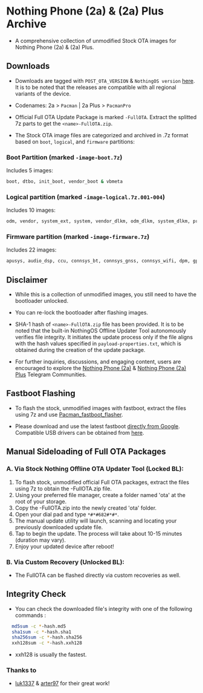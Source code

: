 # Nothing Phone (2a) & (2a) Plus Archive

* A comprehensive collection of unmodified Stock OTA images for Nothing Phone (2a) & (2a) Plus.

## Downloads

- Downloads are tagged with `POST_OTA_VERSION` & `NothingOS version` [here](https://github.com/spike0en/Pacman_Archive/releases). It is to be noted that the releases are compatible with all regional variants of the device.

- Codenames: 2a > `Pacman` | 2a Plus > `PacmanPro`

- Official Full OTA Update Package is marked `-FullOTA`. Extract the splitted 7z parts to get the `<name>-FullOTA.zip`.

- The Stock OTA image files are categorized and archived in .7z format based on `boot`, `logical`, and `firmware` partitions:

### Boot Partition (marked `-image-boot.7z`)

Includes 5 images:
```bash
boot, dtbo, init_boot, vendor_boot & vbmeta
```
### Logical partition (marked `-image-logical.7z.001-004`)

Includes 10 images:
```bash
odm, vendor, system_ext, system, vendor_dlkm, odm_dlkm, system_dlkm, product, vbmeta_system & vbmeta_vendor
```
### Firmware partition (marked `-image-firmware.7z`)

Includes 22 images:
```bash
apusys, audio_dsp, ccu, connsys_bt, connsys_gnss, connsys_wifi, dpm, gpueb, gz, lk, logo, mcf_ota, mcupm, md1img, mvpu_algo, pi_img, preloader_raw, scp, spmfw, sspm, tee & vcp
```

## Disclaimer

- While this is a collection of unmodified images, you still need to have the bootloader unlocked.

- You can re-lock the bootloader after flashing images. 

- SHA-1 hash of `<name>-FullOTA.zip` file has been provided. It is to be noted that the built-in NothingOS Offline Updater Tool autonomously verifies file integrity. It initiates the update process only if the file aligns with the hash values specified in `payload-properties.txt`, which is obtained during the creation of the update package.

- For further inquiries, discussions, and engaging content, users are encouraged to explore the [Nothing Phone (2a)](https://t.me/NothingPhone2a) & [Nothing Phone (2a) Plus](https://t.me/Phone2aPlus) Telegram Communities.

## Fastboot Flashing

- To flash the stock, unmodified images with fastboot, extract the files using 7z and use [Pacman_fastboot_flasher](https://github.com/nothing-Pacman/Pacman_fastboot_flasher).

- Please download and use the latest fastboot [directly from Google](https://developer.android.com/tools/releases/platform-tools). Compatible USB drivers can be obtained from [here](https://developer.android.com/studio/run/win-usb).

## Manual Sideloading of Full OTA Packages

### A. Via Stock Nothing Offline OTA Updater Tool (Locked BL): 

1. To flash stock, unmodified official Full OTA packages, extract the files using 7z to obtain the <name>-FullOTA.zip file.
2. Using your preferred file manager, create a folder named 'ota' at the root of your storage.
3. Copy the <name>-FullOTA.zip into the newly created 'ota' folder.
4. Open your dial pad and type `*#*#682#*#*`.
5. The manual update utility will launch, scanning and locating your previously downloaded update file.
6. Tap to begin the update. The process will take about 10-15 minutes (duration may vary).
7. Enjoy your updated device after reboot!

### B. Via Custom Recovery (Unlocked BL):

- The FullOTA can be flashed directly via custom recoveries as well.

## Integrity Check

- You can check the downloaded file's integrity with one of the following commands :

``` bash
  md5sum -c *-hash.md5
  sha1sum -c *-hash.sha1
  sha256sum -c *-hash.sha256
  xxh128sum -c *-hash.xxh128
```

- xxh128 is usually the fastest.


### Thanks to
- [luk1337](https://github.com/luk1337/oplus_archive) & [arter97](https://github.com/arter97/nothing_archive) for their great work!
